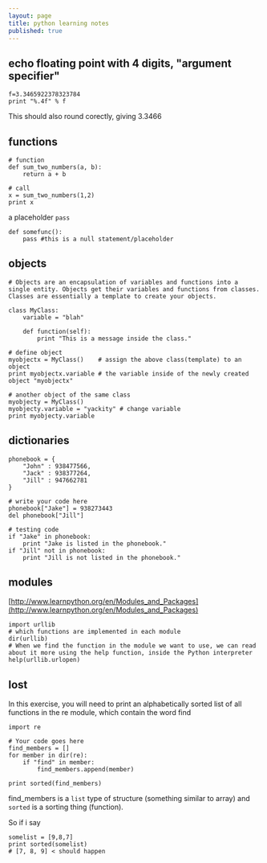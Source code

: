 ```yaml
---
layout: page
title: python learning notes
published: true
---
```


## echo floating point with 4 digits, "argument specifier"

    f=3.3465922378323784
    print "%.4f" % f

This should also round corectly, giving 3.3466

## functions

    # function
    def sum_two_numbers(a, b):
        return a + b
    
    # call
    x = sum_two_numbers(1,2)
    print x
    
a placeholder `pass`
    
    def somefunc():
        pass #this is a null statement/placeholder    

## objects

    # Objects are an encapsulation of variables and functions into a single entity. Objects get their variables and functions from classes. Classes are essentially a template to create your objects. 
    
    class MyClass:
        variable = "blah"
    
        def function(self):
            print "This is a message inside the class."
    
    # define object
    myobjectx = MyClass()    # assign the above class(template) to an object 
    print myobjectx.variable # the variable inside of the newly created object "myobjectx"
    
    # another object of the same class
    myobjecty = MyClass()
    myobjecty.variable = "yackity" # change variable
    print myobjecty.variable
    
## dictionaries

    phonebook = {
        "John" : 938477566,
        "Jack" : 938377264,
        "Jill" : 947662781
    }
    
    # write your code here
    phonebook["Jake"] = 938273443
    del phonebook["Jill"]
    
    # testing code
    if "Jake" in phonebook:
        print "Jake is listed in the phonebook."
    if "Jill" not in phonebook:
        print "Jill is not listed in the phonebook."
        
## modules

[http://www.learnpython.org/en/Modules_and_Packages](http://www.learnpython.org/en/Modules_and_Packages)

    import urllib
    # which functions are implemented in each module
    dir(urllib)
    # When we find the function in the module we want to use, we can read about it more using the help function, inside the Python interpreter
    help(urllib.urlopen)
    
## lost

In this exercise, you will need to print an alphabetically sorted list of all functions in the re module, which contain the word find

    import re
    
    # Your code goes here
    find_members = []
    for member in dir(re):
        if "find" in member:
            find_members.append(member)
    
    print sorted(find_members)
    
find_members is a `list` type of structure (something similar to array) and `sorted` is a sorting thing (function).

So if i say

    somelist = [9,8,7]
    print sorted(somelist)
    # [7, 8, 9] < should happen

    
